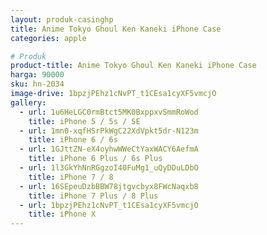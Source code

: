 ```yaml
---
layout: produk-casinghp
title: Anime Tokyo Ghoul Ken Kaneki iPhone Case
categories: apple

# Produk
product-title: Anime Tokyo Ghoul Ken Kaneki iPhone Case
harga: 90000
sku: hn-2034
image-drive: 1bpzjPEhz1cNvPT_t1CEsa1cyXF5vmcjO
gallery:
  - url: 1u6HeLGC0rmBtct5MK0BxppxvSmmRoWod
    title: iPhone 5 / 5s / SE
  - url: 1mn0-xqfHSrPkWgC22XdVpkt5dr-N123m
    title: iPhone 6 / 6s
  - url: 1GJttZN-eX4oyhwWWeCtYaxWACY6AefmA
    title: iPhone 6 Plus / 6s Plus
  - url: 1l3GkYhNnRGgzoI40FuMg1_uQyDDuLDbO
    title: iPhone 7 / 8
  - url: 16SEpeuDzbBBW78jtgvcbyx8FWcNaqxb8
    title: iPhone 7 Plus / 8 Plus
  - url: 1bpzjPEhz1cNvPT_t1CEsa1cyXF5vmcjO
    title: iPhone X
---
```

